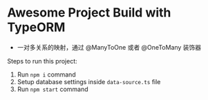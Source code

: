 # Awesome Project Build with TypeORM

+ 一对多关系的映射，通过 @ManyToOne 或者 @OneToMany 装饰器

Steps to run this project:

1. Run `npm i` command
2. Setup database settings inside `data-source.ts` file
3. Run `npm start` command
